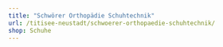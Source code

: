 ```yaml
---
title: "Schwörer Orthopädie Schuhtechnik"
url: /titisee-neustadt/schwoerer-orthopaedie-schuhtechnik/
shop: Schuhe
---
```

